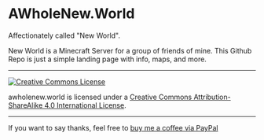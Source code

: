 AWholeNew.World
===========

Affectionately called "New World".

New World is a Minecraft Server for a group of friends of mine. This Github Repo is just a simple landing page with info, maps, and more.

- - -

[![Creative Commons License](https://i.creativecommons.org/l/by-sa/4.0/88x31.png)](http://creativecommons.org/licenses/by-sa/4.0/)

<span xmlns:dct="http://purl.org/dc/terms/" property="dct:title">awholenew.world</span> is licensed under a [Creative Commons Attribution-ShareAlike 4.0 International License](http://creativecommons.org/licenses/by-sa/4.0/).

- - -

If you want to say thanks, feel free to [buy me a coffee via PayPal](https://www.paypal.com/cgi-bin/webscr?cmd=_s-xclick&hosted_button_id=WQY5T8LRS4KKN)
